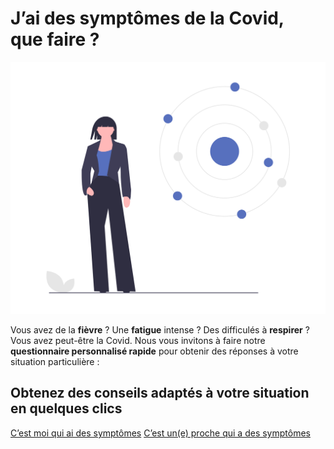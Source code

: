 # J’ai des symptômes de la Covid, que faire ?

<div class="illustration">
    <img src="illustrations/symptomesactuels.svg" alt="">
</div>

<div id="conseils-personnels" class="conseils">

<p class="big">Vous avez de la <strong>fièvre</strong> ? Une <strong>fatigue</strong> intense ? Des difficulés à <strong>respirer</strong> ? Vous avez peut-être la Covid. Nous vous invitons à faire notre <strong>questionnaire personnalisé rapide</strong> pour obtenir des réponses à votre situation particulière :</p>

## Obtenez des conseils adaptés à votre situation en quelques clics

<div class="cta">
    <a class="button button-arrow"
        href="/#vaccins"
        data-set-profil="mes_infos"
        >C’est moi qui ai des symptômes</a>
    <a class="button button-outline button-arrow"
        href="/#nom"
        >C’est un(e) proche qui a des symptômes</a>
</div>

</div>
